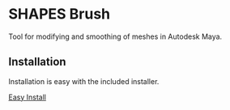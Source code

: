 # SHAPES Brush
Tool for modifying and smoothing of meshes in Autodesk Maya.

## Installation
Installation is easy with the included installer.

[Easy Install](https://github.com/IngoClemens/SHAPESBrush/wiki/Installation)
